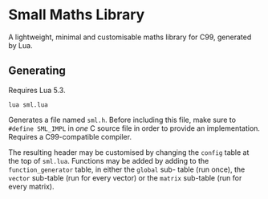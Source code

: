# Small Maths Library

A lightweight, minimal and customisable maths library for C99,
generated by Lua.

## Generating
Requires Lua 5.3.

```
lua sml.lua
```

Generates a file named `sml.h`. Before including this file,
make sure to `#define SML_IMPL` in *one* C source file in
order to provide an implementation. Requires a C99-compatible
compiler.

The resulting header may be customised by changing the `config`
table at the top of `sml.lua`. Functions may be added by adding
to the `function_generator` table, in either the `global` sub-
table (run once), the `vector` sub-table (run for every vector)
or the `matrix` sub-table (run for every matrix).
